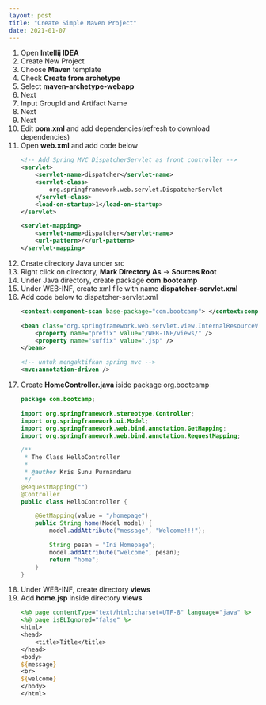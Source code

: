 ```yaml
---
layout: post
title: "Create Simple Maven Project"
date: 2021-01-07
---
```


1. Open **Intellij IDEA**
2. Create New Project
3. Choose **Maven** template
4. Check **Create from archetype**
5. Select **maven-archetype-webapp**
6. Next
7. Input GroupId and Artifact Name
8. Next
9. Next
10. Edit **pom.xml** and add dependencies(refresh to download dependencies)
11. Open **web.xml** and add code below
    ```xml
    <!-- Add Spring MVC DispatcherServlet as front controller -->
    <servlet>
        <servlet-name>dispatcher</servlet-name>
        <servlet-class>
            org.springframework.web.servlet.DispatcherServlet
        </servlet-class>
        <load-on-startup>1</load-on-startup>
    </servlet>

    <servlet-mapping>
        <servlet-name>dispatcher</servlet-name>
        <url-pattern>/</url-pattern>
    </servlet-mapping>
    ```
13. Create directory Java under src
14. Right click on directory, **Mark Directory As** -> **Sources Root**
15. Under Java directory, create package **com.bootcamp**
16. Under WEB-INF, create xml file with name **dispatcher-servlet.xml**
17. Add code below to dispatcher-servlet.xml
    ```xml
    <context:component-scan base-package="com.bootcamp"> </context:component-scan>

    <bean class="org.springframework.web.servlet.view.InternalResourceViewResolver">
        <property name="prefix" value="/WEB-INF/views/" />
        <property name="suffix" value=".jsp" />
    </bean>

    <!-- untuk mengaktifkan spring mvc -->
    <mvc:annotation-driven />
    ```
18. Create **HomeController.java** iside package org.bootcamp
    ```java
    package com.bootcamp;

    import org.springframework.stereotype.Controller;
    import org.springframework.ui.Model;
    import org.springframework.web.bind.annotation.GetMapping;
    import org.springframework.web.bind.annotation.RequestMapping;

    /**
     * The Class HelloController
     *
     * @author Kris Sunu Purnandaru
     */
    @RequestMapping("")
    @Controller
    public class HelloController {

        @GetMapping(value = "/homepage")
        public String home(Model model) {
            model.addAttribute("message", "Welcome!!!");

            String pesan = "Ini Homepage";
            model.addAttribute("welcome", pesan);
            return "home";
        }
    }
    ```
19. Under WEB-INF, create directory **views**
20. Add **home.jsp** inside directory **views**
    ```jsp
    <%@ page contentType="text/html;charset=UTF-8" language="java" %>
    <%@ page isELIgnored="false" %>
    <html>
    <head>
        <title>Title</title>
    </head>
    <body>
    ${message}
    <br>
    ${welcome}
    </body>
    </html>
    ```
